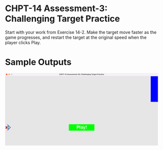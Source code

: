 CHPT-14 Assessment-3: Challenging Target Practice
========================================================

Start with your work from Exercise 14-2. Make the target move faster as the game progresses, and restart the target at the original speed when the player clicks Play.

Sample Outputs
========================================================

![Sample Output](https://github.com/nihathalici/Python-Crash-Course-The-Book/blob/main/Projects/Alien-Invasion-The-Game/3rd-Loop/CHPT-14-Assessment-03-Challenging-Target-Practice/screenshots/sample_screenshot_exercise_14_3_target_practice.png)

